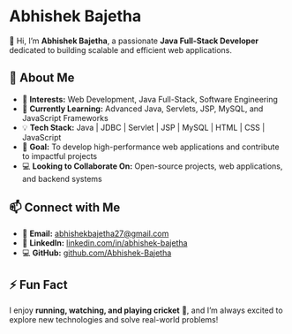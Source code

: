 # **Abhishek Bajetha**  

👋 Hi, I’m **Abhishek Bajetha**, a passionate **Java Full-Stack Developer** dedicated to building scalable and efficient web applications.  

## **🚀 About Me**  
- 👀 **Interests:** Web Development, Java Full-Stack, Software Engineering  
- 🌱 **Currently Learning:** Advanced Java, Servlets, JSP, MySQL, and JavaScript Frameworks  
- 💡 **Tech Stack:** Java | JDBC | Servlet | JSP | MySQL | HTML | CSS | JavaScript  
- 🎯 **Goal:** To develop high-performance web applications and contribute to impactful projects  
- 💻 **Looking to Collaborate On:** Open-source projects, web applications, and backend systems  

## **📫 Connect with Me**  
- 📩 **Email:** [abhishekbajetha27@gmail.com](mailto:abhishekbajetha27@gmail.com)  
- 🔗 **LinkedIn:** [linkedin.com/in/abhishek-bajetha](#)
- 💻 **GitHub:** [github.com/Abhishek-Bajetha](https://github.com/Abhishek-Bajetha)  

## **⚡ Fun Fact**  
I enjoy **running, watching, and playing cricket** 🏏, and I’m always excited to explore new technologies and solve real-world problems!  

<!---
Abhishek-Bajetha/Abhishek-Bajetha is a ✨ special ✨ repository because its `README.md` (this file) appears on your GitHub profile.
You can click the Preview link to take a look at your changes.
--->
